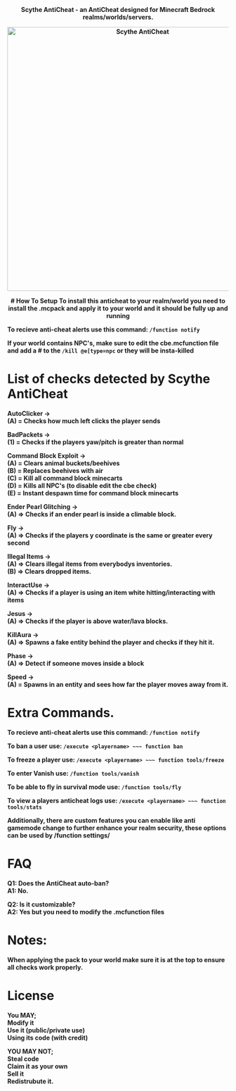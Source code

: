 <div align="center">
<b>Scythe AntiCheat - an AntiCheat designed for Minecraft Bedrock realms/worlds/servers.<b\>

  <a href="https://github.com/MrDiamond64/Scythe-AntiCheat"><img src="https://raw.githubusercontent.com/MrDiamond64/Scythe-AntiCheat/main/img/scythe%20pog%20anticheat.png" width="600" alt="Scythe AntiCheat" /></a>
   
<div/>
  <div2 align="left">
# How To Setup
To install this anticheat to your realm/world you need to install the .mcpack and apply it to your world and it should be fully up and running

To recieve anti-cheat alerts use this command: ```/function notify```

If your world contains NPC's, make sure to edit the cbe.mcfunction file and add a # to the ```/kill @e[type=npc``` or they will be insta-killed

# List of checks detected by Scythe AntiCheat

   AutoClicker -><br />
      (A) = Checks how much left clicks the player sends
      
   BadPackets -><br />
      (1) = Checks if the players yaw/pitch is greater than normal
   
   
   Command Block Exploit -><br />
      (A) = Clears animal buckets/beehives<br />
      (B) = Replaces beehives with air<br />
      (C) = Kill all command block minecarts<br />
      (D) = Kills all NPC's (to disable edit the cbe check)<br />
      (E) = Instant despawn time for command block minecarts<br />
 
  Ender Pearl Glitching -><br />
      (A) => Checks if an ender pearl is inside a climable block.
   
  Fly -><br />
      (A) => Checks if the players y coordinate is the same or greater every second
   
  Illegal Items -><br />
      (A) => Clears illegal items from everybodys inventories.<br />
      (B) => Clears dropped items.
      
  InteractUse -><br />
      (A) => Checks if a player is using an item white hitting/interacting with items
 
  Jesus -><br />
      (A) => Checks if the player is above water/lava blocks.
 
  KillAura -><br />
      (A) => Spawns a fake entity behind the player and checks if they hit it.
 
  Phase -><br />
      (A) => Detect if someone moves inside a block
 
  Speed -><br />
      (A) = Spawns in an entity and sees how far the player moves away from it.

# Extra Commands.

To recieve anti-cheat alerts use this command: ```/function notify```

To ban a user use: ```/execute <playername> ~~~ function ban```

To freeze a player use: ```/execute <playername> ~~~ function tools/freeze```

To enter Vanish use: ```/function tools/vanish```

To be able to fly in survival mode use: ```/function tools/fly```

To view a players anticheat logs use: ```/execute <playername> ~~~ function tools/stats```

Additionally, there are custom features you can enable like anti gamemode change to further enhance your realm security, these options can be used by /function settings/<name>

# FAQ

Q1: Does the AntiCheat auto-ban?<br />
A1: No.

Q2: Is it customizable?<br />
A2: Yes but you need to modify the .mcfunction files

# Notes:

When applying the pack to your world make sure it is at the top to ensure all checks work properly.

# License
**You MAY;**<br />
Modify it<br />
Use it (public/private use)<br />
Using its code (with credit)<br />

**YOU MAY NOT;**<br />
Steal code<br />
Claim it as your own<br />
Sell it<br />
Redistrubute it.<br />
